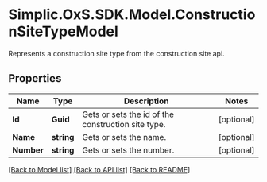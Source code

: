 # Simplic.OxS.SDK.Model.ConstructionSiteTypeModel
Represents a construction site type from the construction site api.

## Properties

Name | Type | Description | Notes
------------ | ------------- | ------------- | -------------
**Id** | **Guid** | Gets or sets the id of the construction site type. | [optional] 
**Name** | **string** | Gets or sets the name. | [optional] 
**Number** | **string** | Gets or sets the number. | [optional] 

[[Back to Model list]](../README.md#documentation-for-models) [[Back to API list]](../README.md#documentation-for-api-endpoints) [[Back to README]](../README.md)

